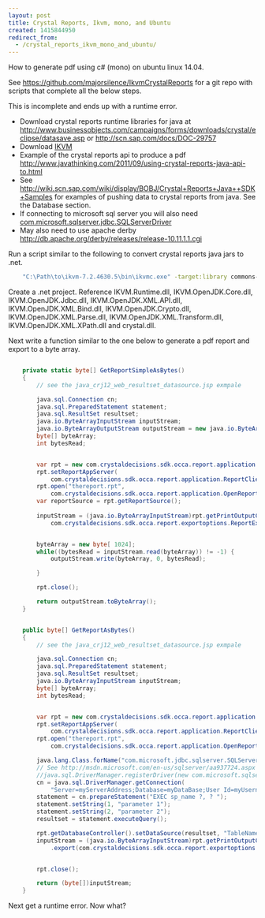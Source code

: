 ```yaml
---
layout: post
title: Crystal Reports, Ikvm, mono, and Ubuntu
created: 1415844950
redirect_from:
  - /crystal_reports_ikvm_mono_and_ubuntu/
---
```

How to generate pdf using c# (mono) on ubuntu linux 14.04.

See https://github.com/majorsilence/IkvmCrystalReports for a git repo with scripts that complete all the below steps.

This is incomplete and ends up with a runtime error.


* Download crystal reports runtime libraries for java at http://www.businessobjects.com/campaigns/forms/downloads/crystal/eclipse/datasave.asp or http://scn.sap.com/docs/DOC-29757
* Download [IKVM](http://www.ikvm.net/uses.html)
* Example of the crystal reports api to produce a pdf http://www.javathinking.com/2011/09/using-crystal-reports-java-api-to.html
* See http://wiki.scn.sap.com/wiki/display/BOBJ/Crystal+Reports+Java++SDK+Samples for examples of pushing data to crystal reports from java.  See the Database section.
* If connecting to microsoft sql server you will also need [com.microsoft.sqlserver.jdbc.SQLServerDriver](http://msdn.microsoft.com/en-us/sqlserver/aa937724.aspx)
* May also need to use apache derby http://db.apache.org/derby/releases/release-10.11.1.1.cgi


Run a script similar to the following to convert crystal reports java jars to .net.

```bash
    "C:\Path\to\ikvm-7.2.4630.5\bin\ikvmc.exe" -target:library commons-collections-3.1.jar commons-configuration-1.2.jar derby.jar derbyclient.jar CrystalCommon2.jar commons-lang-2.1.jar commons-logging.jar com.azalea.ufl.barcode.1.0.jar cvom.jar DatabaseConnectors.jar icu4j.jar jai_imageio.jar JDBInterface.jar jrcerom.jar keycodeDecoder.jar log4j.jar logging.jar pfjgraphics.jar QueryBuilder.jar XMLConnector.jar xpp3.jar CrystalReportsRuntime.jar -out:crystal.dll
```

Create a .net project.  Reference IKVM.Runtime.dll, IKVM.OpenJDK.Core.dll, IKVM.OpenJDK.Jdbc.dll, IKVM.OpenJDK.XML.API.dll, IKVM.OpenJDK.XML.Bind.dll, IKVM.OpenJDK.Crypto.dll, IKVM.OpenJDK.XML.Parse.dll, IKVM.OpenJDK.XML.Transform.dll, IKVM.OpenJDK.XML.XPath.dll and crystal.dll.

Next write a function similar to the one below to generate a pdf report and export to a byte array.

```c#

    private static byte[] GetReportSimpleAsBytes()
    {
        // see the java_crj12_web_resultset_datasource.jsp exmpale

        java.sql.Connection cn;
        java.sql.PreparedStatement statement;
        java.sql.ResultSet resultset;
        java.io.ByteArrayInputStream inputStream;
        java.io.ByteArrayOutputStream outputStream = new java.io.ByteArrayOutputStream(); 
        byte[] byteArray;
        int bytesRead;


        var rpt = new com.crystaldecisions.sdk.occa.report.application.ReportClientDocument();
        rpt.setReportAppServer(
            com.crystaldecisions.sdk.occa.report.application.ReportClientDocument.inprocConnectionString);
        rpt.open("thereport.rpt",
            com.crystaldecisions.sdk.occa.report.application.OpenReportOptions._openAsReadOnly);
        var reportSource = rpt.getReportSource();
       
        inputStream = (java.io.ByteArrayInputStream)rpt.getPrintOutputController().export(
            com.crystaldecisions.sdk.occa.report.exportoptions.ReportExportFormat.PDF);


        byteArray = new byte[ 1024];
        while((bytesRead = inputStream.read(byteArray)) != -1) {
            outputStream.write(byteArray, 0, bytesRead);	

        }

        rpt.close();

        return outputStream.toByteArray();
    }


    public byte[] GetReportAsBytes()
    {
        // see the java_crj12_web_resultset_datasource.jsp exmpale

        java.sql.Connection cn;
        java.sql.PreparedStatement statement;
        java.sql.ResultSet resultset;
        java.io.ByteArrayInputStream inputStream;
        byte[] byteArray;
        int bytesRead;


        var rpt = new com.crystaldecisions.sdk.occa.report.application.ReportClientDocument();
        rpt.setReportAppServer(
            com.crystaldecisions.sdk.occa.report.application.ReportClientDocument.inprocConnectionString);
        rpt.open("thereport.rpt",
            com.crystaldecisions.sdk.occa.report.application.OpenReportOptions._openAsReadOnly);

        java.lang.Class.forName("com.microsoft.jdbc.sqlserver.SQLServerDriver");
        // See http://msdn.microsoft.com/en-us/sqlserver/aa937724.aspx
        //java.sql.DriverManager.registerDriver(new com.microsoft.sqlserver.jdbc.SQLServerDriver());
        cn = java.sql.DriverManager.getConnection(
            "Server=myServerAddress;Database=myDataBase;User Id=myUsername;Password=myPassword;");
        statement = cn.prepareStatement("EXEC sp_name ?, ? ");
        statement.setString(1, "parameter 1");
        statement.setString(2, "parameter 2");
        resultset = statement.executeQuery();

        rpt.getDatabaseController().setDataSource(resultset, "TableName", "TableName");
        inputStream = (java.io.ByteArrayInputStream)rpt.getPrintOutputController()
            .export(com.crystaldecisions.sdk.occa.report.exportoptions.ReportExportFormat.PDF);


        rpt.close();

        return (byte[])inputStream;
    }

```

Next get a runtime error.  Now what?
